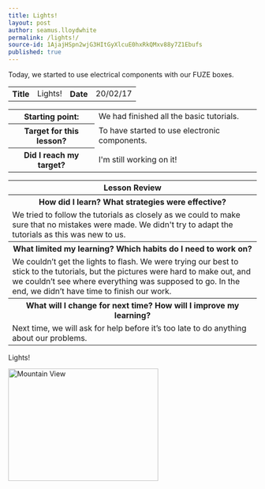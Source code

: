 ```yaml
---
title: Lights!
layout: post
author: seamus.lloydwhite
permalink: /lights!/
source-id: 1AjajHSpn2wjG3HItGyXlcuE0hxRkQMxv88y7Z1Ebufs
published: true
---
```

Today, we started to use electrical components with our FUZE boxes.

<table>
  <tr>
    <th>Title</th>
    <td>Lights!</td>
    <th>Date</th>
    <td>20/02/17</td>
  </tr>
</table>


<table>
  <tr>
    <th>Starting point:</th>
    <td>We had finished all the basic tutorials.</td>
  </tr>
  <tr>
    <th>Target for this lesson?</th>
    <td>To have started to use electronic components.</td>
  </tr>
  <tr>
    <th>Did I reach my target? </th>
    <td>I'm still working on it!</td>
  </tr>
</table>


<table>
  <tr>
    <th>Lesson Review</th>
  </tr>
  <tr>
    <th>How did I learn? What strategies were effective? </th>
  </tr>
  <tr>
    <td>We tried to follow the tutorials as closely as we could to make sure that no mistakes were made. We didn't try to adapt the tutorials as this was new to us.</td>
  </tr>
  <tr>
    <th>What limited my learning? Which habits do I need to work on? </th>
  </tr>
  <tr>
    <td>We couldn’t get the lights to flash. We were trying our best to stick to the tutorials, but the pictures were hard to make out, and we couldn’t see where everything was supposed to go. In the end, we didn’t have time to finish our work. </td>
  </tr>
  <tr>
    <th>What will I change for next time? How will I improve my learning?</th>
  </tr>
  <tr>
    <td>Next time, we will ask for help before it’s too late to do anything about our problems.</td>
  </tr>
</table>

Lights!
<html>
<body>

<img src="https://3.imimg.com/data3/DB/HA/MY-8890934/diffused-water-clear-leds-250x250.jpg" alt="Mountain View" style="width:304px;height:228px;">

</body>
</html>

